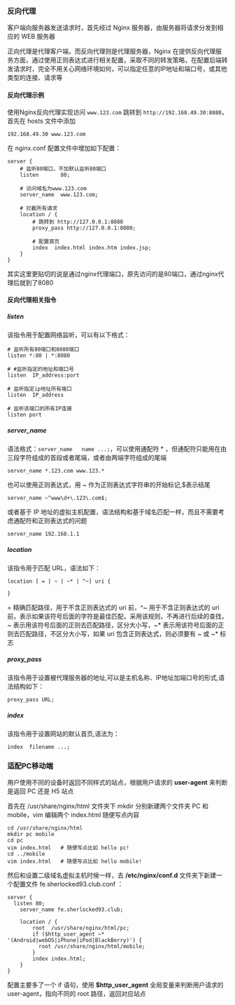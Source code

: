 

### 反向代理

客户端向服务器发送请求时，首先经过 Nginx 服务器，由服务器将请求分发到相应的 WEB 服务器



正向代理是代理客户端，而反向代理则是代理服务器，Nginx 在提供反向代理服务方面，通过使用正则表达式进行相关配置，采取不同的转发策略，在配置后端转发请求时，完全不用关心网络环境如何，可以指定任意的IP地址和端口号，或其他类型的连接、请求等







#### 反向代理示例

使用Nginx反向代理实现访问 `www.123.com` 跳转到 `http://192.168.49.30:8080`，首先在 hosts 文件中添加

```
192.168.49.30 www.123.com
```



在 nginx.conf 配置文件中增加如下配置：

```shell
server {
	# 监听80端口，不加默认监听80端口
    listen       80;
    
    # 访问域名为www.123.com
    server_name  www.123.com;

	# 拦截所有请求
    location / {
    	# 跳转到 http://127.0.0.1:8080
        proxy_pass http://127.0.0.1:8080;
        
        # 配置首页
        index  index.html index.htm index.jsp;
    }
}
```



其实这里更贴切的说是通过nginx代理端口，原先访问的是80端口，通过nginx代理后就到了8080





#### 反向代理相关指令

##### listen

该指令用于配置网络监听，可以有以下格式：

```shell
# 监听所有80端口和8080端口
listen *:80 | *:8080 

# #监听指定的地址和端口号
listen  IP_address:port   

# 监听指定ip地址所有端口
listen  IP_address     

# 监听该端口的所有IP连接
listen port     
```



##### server_name

语法格式：`server_name   name ...;`，可以使用通配符 * ，但通配符只能用在由三段字符组成的首段或者尾端，或者由两端字符组成的尾端

```shell
server_name *.123.com www.123.*
```



也可以使用正则表达式，用 ~ 作为正则表达式字符串的开始标记,$表示结尾

```
server_name ~^www\d+\.123\.com$;
```



或者基于 IP 地址的虚拟主机配置，语法结构和基于域名匹配一样，而且不需要考虑通配符和正则表达式的问题

```
server_name 192.168.1.1
```





##### location

该指令用于匹配 URL，语法如下：

```shell
location [ = | ~ | ~* | ^~] uri {

}
```

= 精确匹配路径，用于不含正则表达式的 uri 前，^~ 用于不含正则表达式的 uri 前，表示如果该符号后面的字符是最佳匹配，采用该规则，不再进行后续的查找，~ 表示用该符号后面的正则去匹配路径，区分大小写，~* 表示用该符号后面的正则去匹配路径，不区分大小写，如果 uri 包含正则表达式，则必须要有 ~ 或 ~\* 标志





##### proxy_pass

该指令用于设置被代理服务器的地址,可以是主机名称、IP地址加端口号的形式,语法结构如下：

```
proxy_pass URL;
```





##### index

该指令用于设置网站的默认首页,语法为：

```
index  filename ...;
```







### 适配PC移动端

用户使用不同的设备时返回不同样式的站点，根据用户请求的 **user-agent** 来判断是返回 PC 还是 H5 站点



首先在 /usr/share/nginx/html 文件夹下 mkdir 分别新建两个文件夹 PC 和 mobile，vim 编辑两个 index.html 随便写点内容

```shell
cd /usr/share/nginx/html
mkdir pc mobile
cd pc
vim index.html   # 随便写点比如 hello pc!
cd ../mobile
vim index.html   # 随便写点比如 hello mobile!
```



然后和设置二级域名虚拟主机时候一样，去 **/etc/nginx/conf.d** 文件夹下新建一个配置文件 fe.sherlocked93.club.conf ：

```shell
server {
  listen 80;
	server_name fe.sherlocked93.club;

	location / {
		root  /usr/share/nginx/html/pc;
        if ($http_user_agent ~* '(Android|webOS|iPhone|iPod|BlackBerry)') {
          root /usr/share/nginx/html/mobile;
        }
		index index.html;
	}
}
```



配置主要多了一个 if 语句，使用 **$http_user_agent** 全局变量来判断用户请求的 user-agent，指向不同的 root 路径，返回对应站点




